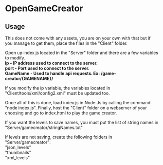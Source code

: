 # OpenGameCreator

## Usage

This does not come with any assets, you are on your own with that but if you manage to get them, place the files in the "Client" folder.

Open up index.js located in the "Server" folder and there are a few variables to modify.<br />
**ip - IP address used to connect to the server.**<br />
**port - Port used to connect to the server.**<br />
**GameName - Used to handle api requests. Ex: /game-creator/{GAMENAME}/**

If you modify the ip variable, the variables located in "Client/tools/xml/config2.xml" must be updated too.

Once all of this is done, load index.js in Node.Js by calling the command "node index.js".
Finally, host the "Client" folder on a webserver of your choosing and go to index.html to play the game creator.

If you want the levels to save names, you must put the list of string names in "Server/gamecreator/stringNames.txt"

If levels are not saving, create the following folders in "Server/gamecreator":<br />
"json_levels"<br />
"thumbnails"<br />
"xml_levels"<br />